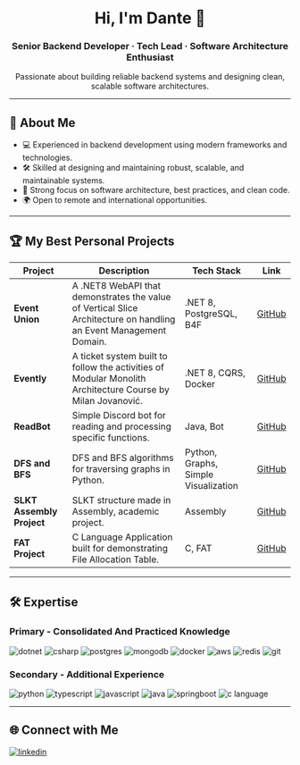<h1 align="center">Hi, I'm Dante 👋</h1>

<h3 align="center">Senior Backend Developer · Tech Lead · Software Architecture Enthusiast</h3>

<p align="center">
    Passionate about building reliable backend systems 
    and designing clean, scalable software architectures.
</p>

---

## 🚀 About Me
- 💻 Experienced in backend development using modern frameworks and technologies.
- 🛠 Skilled at designing and maintaining robust, scalable, and maintainable systems.
- 🧩 Strong focus on software architecture, best practices, and clean code.
- 🌍 Open to remote and international opportunities.

---

## 🏆 My Best Personal Projects

| Project | Description | Tech Stack | Link |
|---------|-------------|------------|------|
| **Event Union** | A .NET8 WebAPI that demonstrates the value of Vertical Slice Architecture on handling an Event Management Domain. | .NET 8, PostgreSQL, B4F | <a href="https://github.com/dante-escame/event-union-backend" target="_blank">GitHub</a> |
| **Evently** | A ticket system built to follow the activities of Modular Monolith Architecture Course by Milan Jovanović. | .NET 8, CQRS, Docker | <a href="https://github.com/dante-escame/evently-modular-monolith" target="_blank">GitHub</a> |
| **ReadBot** | Simple Discord bot for reading and processing specific functions. | Java, Bot | <a href="https://github.com/dante-escame/discord-read-bot" target="_blank">GitHub</a> |
| **DFS and BFS** | DFS and BFS algorithms for traversing graphs in Python. | Python, Graphs, Simple Visualization | <a href="https://github.com/dante-escame/dfs-bfs-implementation" target="_blank">GitHub</a> |
| **SLKT Assembly Project** | SLKT structure made in Assembly, academic project. | Assembly | <a href="https://github.com/dante-escame/microprocessadores-SLKT" target="_blank">GitHub</a> |
| **FAT Project** | C Language Application built for demonstrating File Allocation Table. | C, FAT | <a href="https://github.com/dante-escame/fat-project" target="_blank">GitHub</a> |

---

## 🛠 Expertise

### Primary - Consolidated And Practiced Knowledge
<img alt="dotnet" src="https://img.shields.io/badge/.NET%2010-512BD4?style=for-the-badge&logo=dotnet&logoColor=white" /> <img alt="csharp" src="https://img.shields.io/badge/C%23-239120?style=for-the-badge&logo=c-sharp&logoColor=white" /> <img alt="postgres" src="https://img.shields.io/badge/PostgreSQL-316192?style=for-the-badge&logo=postgresql&logoColor=white" /> <img alt="mongodb" src="https://img.shields.io/badge/MongoDB-47A248?style=for-the-badge&logo=mongodb&logoColor=white" /> <img alt="docker" src="https://img.shields.io/badge/Docker-2CA5E0?style=for-the-badge&logo=docker&logoColor=white" /> <img alt="aws" src="https://img.shields.io/badge/AWS-FF9900?style=for-the-badge&logo=amazon-aws&logoColor=white" /> <img alt="redis" src="https://img.shields.io/badge/Redis-DC382D?style=for-the-badge&logo=redis&logoColor=white" /> <img alt="git" src="https://img.shields.io/badge/Git-F05032?style=for-the-badge&logo=git&logoColor=white" /> 

### Secondary - Additional Experience
<img alt="python" src="https://img.shields.io/badge/Python-3776AB?style=for-the-badge&logo=python&logoColor=white" /> <img alt="typescript" src="https://img.shields.io/badge/TypeScript-3178C6?style=for-the-badge&logo=typescript&logoColor=white" /> <img alt="javascript" src="https://img.shields.io/badge/JavaScript-F7DF1E?style=for-the-badge&logo=javascript&logoColor=black" /> <img alt="java" src="https://img.shields.io/badge/Java-007396?style=for-the-badge&logo=java&logoColor=white" /> <img alt="springboot" src="https://img.shields.io/badge/Spring%20Boot-6DB33F?style=for-the-badge&logo=springboot&logoColor=white" /> <img alt="c language" src="https://img.shields.io/badge/C-00599C?style=for-the-badge&logo=c&logoColor=white" /> 

---

## 🌐 Connect with Me
[<img alt="linkedin" src="https://img.shields.io/badge/linkedin-%230077B5.svg?&style=for-the-badge&logo=linkedin&logoColor=white" />](https://www.linkedin.com/in/dante-escame)
